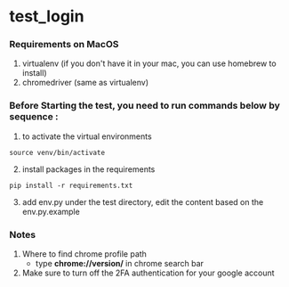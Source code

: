 # test_login

### Requirements on MacOS
1. virtualenv 
   (if you don't have it in your mac, you can use homebrew to install)
2. chromedriver (same as virtualenv)

### Before Starting the test, you need to run commands below by sequence :
1. to activate the virtual environments

```shell
source venv/bin/activate
```
2. install packages in the requirements
```shell
pip install -r requirements.txt
```
3. add env.py under the test directory, edit the content based on the env.py.example

### Notes
1. Where to find chrome profile path
   - type **chrome://version/** in chrome search bar
2. Make sure to turn off the 2FA authentication for your google account
